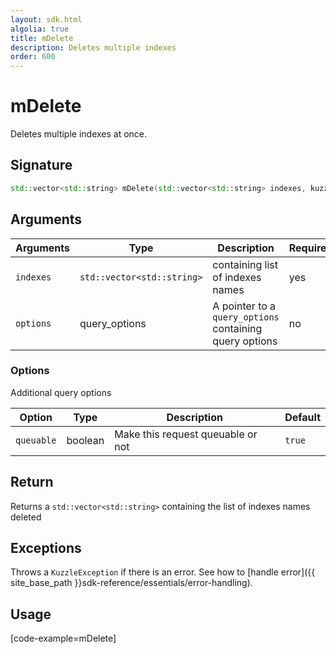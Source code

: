 ```yaml
---
layout: sdk.html
algolia: true
title: mDelete
description: Deletes multiple indexes
order: 600
---
```


# mDelete

Deletes multiple indexes at once.

## Signature

``` cpp
std::vector<std::string> mDelete(std::vector<std::string> indexes, kuzzleio::query_options *options = null)
```

## Arguments

| Arguments     | Type        | Description               | Required
|---------------|-------------|---------------------------|----------
| ``indexes``   | `std::vector<std::string>` | containing list of indexes names| yes
| ``options``   | query_options | A pointer to a `query_options` containing query options| no

### __Options__

Additional query options

| Option   | Type    | Description                       | Default |
| -------- | ------- | --------------------------------- | ------- |
| `queuable` | boolean | Make this request queuable or not | `true`    |


## Return

Returns a `std::vector<std::string>` containing the list of indexes names deleted

## Exceptions

Throws a `KuzzleException` if there is an error. See how to [handle error]({{ site_base_path }}sdk-reference/essentials/error-handling).

## Usage

[code-example=mDelete]
